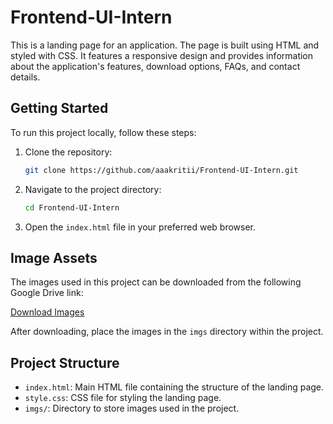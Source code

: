 # Frontend-UI-Intern

This is a landing page for an application. The page is built using HTML and styled with CSS. It features a responsive design and provides information about the application's features, download options, FAQs, and contact details.

## Getting Started

To run this project locally, follow these steps:

1. Clone the repository:

   ```bash
   git clone https://github.com/aaakritii/Frontend-UI-Intern.git
   ```

2. Navigate to the project directory:

   ```bash
   cd Frontend-UI-Intern
   ```

3. Open the `index.html` file in your preferred web browser.

## Image Assets

The images used in this project can be downloaded from the following Google Drive link:

[Download Images](https://drive.google.com/drive/folders/15lX6NyWUsuxqIRJ--bqK6f6CDTkjphnB?usp=sharing)

After downloading, place the images in the `imgs` directory within the project.

## Project Structure

- `index.html`: Main HTML file containing the structure of the landing page.
- `style.css`: CSS file for styling the landing page.
- `imgs/`: Directory to store images used in the project.
